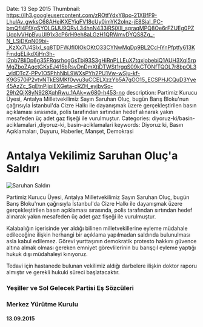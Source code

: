 Date: 13 Sep 2015
Thumbnail: https://lh3.googleusercontent.com/zROtfYdxY8po-21XBfF9-LhulAv_gwksC68AHeiKXEYiqFV18cUy0imYK2oInz-jE8SiaI_PC-bmQfI4FfXgSYOLGIJU9QRvL34hnN433iRSjXII_sgraqMPQ8Oe6rFZUEg0PZUcpIvVHpBvuUl91x3cP6rH9eh8aLGzH1QRWmvDYQS8Zg_-N_LSjDKpN09bi-_KzXx7U4Slxl_sq8TDFWJfI0IOkOKtO33CYNwMqDp9BL2CcHYnPfptfy613KFmdqELikdXiHn3h-i2pb7BliDp6g35FRqsrhogGsTbj93S3gHiRnPLLEuX7tqxjobebiQ1AUH3XqI5rpMgZboZAqctGKxEJ415bRsvDnDmXtjDTWSt1rggS09kCTONfTQOL7r8bpOL3_vldDTcZ-PPv1O5PhhNbL9WXsPYh2PU1Vw-wSju-kf-K9G570iP2vtvNTkESMKf0yvu3uCCELXzzYb5A7gOO15_ECSPHJCQuD3Yye45AzZc_SgEtnPijpiEXGeta-cRZH_eyjbvSo-29h2QjX8yN928XqhRwu_1AAk=w680-h453-no
description: Partimiz Kurucu Üyesi, Antalya Milletvekilimiz Sayın Saruhan Oluç, bugün Barış Bloku'nun çağrısıyla İstanbul'da Cizre Halkı ile dayanışmak üzere gerçekleştirilen basın açıklaması sırasında, polis tarafından sırtından hedef alınarak yakın mesafeden üç adet gaz fişeği ile vurulmuştur.
Categories: diyoruz-ki/basin-aciklamalari ,diyoruz-ki, basin-aciklamalari
keywords: Diyoruz ki, Basın Açıklamaları, Duyuru, Haberler, Manşet, Demokrasi

# Antalya Vekilimiz Saruhan Oluç'a Saldırı

![Saruhan Saldırı](https://lh3.googleusercontent.com/zROtfYdxY8po-21XBfF9-LhulAv_gwksC68AHeiKXEYiqFV18cUy0imYK2oInz-jE8SiaI_PC-bmQfI4FfXgSYOLGIJU9QRvL34hnN433iRSjXII_sgraqMPQ8Oe6rFZUEg0PZUcpIvVHpBvuUl91x3cP6rH9eh8aLGzH1QRWmvDYQS8Zg_-N_LSjDKpN09bi-_KzXx7U4Slxl_sq8TDFWJfI0IOkOKtO33CYNwMqDp9BL2CcHYnPfptfy613KFmdqELikdXiHn3h-i2pb7BliDp6g35FRqsrhogGsTbj93S3gHiRnPLLEuX7tqxjobebiQ1AUH3XqI5rpMgZboZAqctGKxEJ415bRsvDnDmXtjDTWSt1rggS09kCTONfTQOL7r8bpOL3_vldDTcZ-PPv1O5PhhNbL9WXsPYh2PU1Vw-wSju-kf-K9G570iP2vtvNTkESMKf0yvu3uCCELXzzYb5A7gOO15_ECSPHJCQuD3Yye45AzZc_SgEtnPijpiEXGeta-cRZH_eyjbvSo-29h2QjX8yN928XqhRwu_1AAk=w680-h453-no)

Partimiz Kurucu Üyesi, Antalya Milletvekilimiz Sayın Saruhan Oluç, bugün Barış Bloku'nun çağrısıyla İstanbul'da Cizre Halkı ile dayanışmak üzere gerçekleştirilen basın açıklaması sırasında, polis tarafından sırtından hedef alınarak yakın mesafeden üç adet gaz fişeği ile vurulmuştur. 

Kalabalığın içerisinde yer aldığı bilinen milletvekillerine eyleme müdahale edileceğine ilişkin herhangi bir açıklama yapılmadan saldırıda bulunulması asla kabul edilemez. Görevi yurttaşının demokratik protesto hakkını güvence altına almak olması gereken emniyet görevlilerinin bu barışçıl eyleme yaptığı hukuk dışı müdahaleyi kınıyoruz. 

Tedavi için hastanede bulunan vekilimiz aldığı darbelere ilişkin doktor raporu almıştır ve gerekli hukuki süreci başlatacaktır.

### Yeşiller ve Sol Gelecek Partisi Eş Sözcüleri
### Merkez Yürütme Kurulu 
#### 13.09.2015
